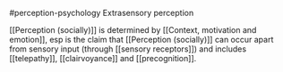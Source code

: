 #perception-psychology 
Extrasensory perception

[[Perception (socially)]] is determined by [[Context, motivation and emotion]], esp is the claim that [[Perception (socially)]] can occur apart from sensory input (through [[sensory receptors]]) and includes [[telepathy]], [[clairvoyance]] and [[precognition]]. 

